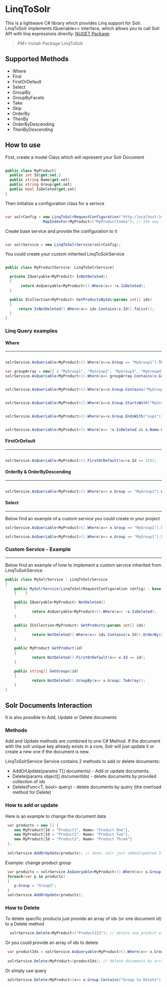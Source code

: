 # LinqToSolr
This is a lightwave C# library which provides Linq support for Solr.
LinqToSolr implements IQueriable<> interface, which allows you to call Solr API with linq expressions directly.
[NUGET Package](https://www.nuget.org/packages/LinqToSolr/)
> PM> Install-Package LinqToSolr

## Supported Methods
* Where
* First
* FirstOrDefault
* Select
* GroupBy
* GroupByFacets
* Take
* Skip
* OrderBy
* ThenBy
* OrderByDescending
* ThenByDescending

## How to use
First, create a model Class which will represent your Solr Document

```c#

public class MyProduct{
  public int Id{get;set;}
  public string Name{get;set}
  public string Group{get;set}
  public bool IsDeleted{get;set}
}

```

Then initialize a configuration class for a serivce

```c#

var solrConfig = new LinqToSolrRequestConfiguration("http:/localhost:1433/") // url to solr instance
                .MapIndexFor<MyProduct>("MyProductIndex"); // the way to map your model to Solr Index

```

Create base service and provide the configuration to it

```c#

var solrService = new LinqToSolrService(solrConfig);

```

You could create your custom inherited LinqToSolrService

```c#

public class MyProductService: LinqToSolrService{

  private IQueryable<MyProduct> IsNotDeleted()
  {
       return AsQueryable<MyProduct>().Where(x=> !x.IsDeleted);
  }

  public ICollection<MyProduct> GetProductsByIds(params int[] ids)
  {
      return IsNotDeleted().Where(x=> ids.Contains(x.Id)).ToList();
  }
}

```

### Linq Query examples
#### Where
---
```c#

solrService.AsQueriable<MyProduct>().Where(x=>x.Group == "MyGroup1").ToList();

```

```c#
var groupArray = new[] { "MyGroup1", "MyGroup2", "MyGroup3", "MyGroup4" };
solrService.AsQueriable<MyProduct>().Where(x=> groupArray.Contains(x.Group)).ToList();

```

```c#

solrService.AsQueriable<MyProduct>().Where(x=>x.Group.Contains("MyGroup")).ToList();

```

```c#

solrService.AsQueriable<MyProduct>().Where(x=>x.Group.StartsWith("MyGroup")).ToList();

```

```c#

solrService.AsQueriable<MyProduct>().Where(x=>x.Group.EndsWith("oup1")).ToList();

```

```c#

solrService.AsQueriable<MyProduct>().Where(x=> !x.IsDeleted && x.Name.Contains("productName")).ToList();

```

#### FirstOrDefault
---
```c#

solrService.AsQueriable<MyProduct>().FirstOrDefault(x=>x.Id == 123);

```

#### OrderBy & OrderByDescending
---
```c#

solrService.AsQueriable<MyProduct>().Where(x=> x.Group == "MyGroup1").OrderBy(x=>x.Id).ThenByDescending(x=>x.Name).ToList();

```

#### Select
---
Below find an example of a custom service you could create in your project
```c#
solrService.AsQueriable<MyProduct>().Where(x=> x.Group == "MyGroup1").Select(x=x.Name).ToList();
```

```c#
solrService.AsQueriable<MyProduct>().Where(x=> x.Group == "MyGroup1").Select(x=x new {x.Name, x.Group}).ToList();
```


### Custom Service - Example
---
Below find an example of how to implement a custom service inherited from LinqToSolrService

```c#
public class MySolrService : LinqToSolrService 
{
    public MySolrService(LinqToSolrRequestConfiguration config) : base (config)
    {    }

    public IQueryable<MyProduct> NotDeleted()
    {
            return AsQueryable<MyProduct>().Where(x=> !x.IsDeleted);
    }

    public ICollection<MyProduct> GetProducts(params int[] ids)
    {
            return NotDeleted().Where(x=> ids.Contains(x.Id)).OrderBy(x=>x.Name).ToList();
    }

    public MyProduct GetProduct(id)
    {
            return NotDeleted().FirstOrDefault(x=> x.Id == id);
    }

    public string[] GetGroups(id)
    {
            return NotDeleted().GroupBy(x=> x.Group).ToArray();
    }
}
```

## Solr Documents Interaction
It is also possible to Add, Update or Delete documents

### Methods
Add and Update methods are combined to one C# Method. If the document with the solr unique key already exists in a core, Solr will just update it or create a new one if the document is new.

LinqToSolrService Service contains 2 methods to add or delete documents:
* AddOrUpdate<T>(params T[] documents) - Add or update documents.
* Delete<T>(params object[] documentIds) - delete documents by provided collection of ids
* Delete<T>(Func<T, bool> query) - delete documents by query (the overload method for Delete)

### How to add or update
Here is an example to change the document data
```c#
 var products = new [] {
    new MyProduct{Id = "Product1", Name= "Product One"},
    new MyProduct{Id = "Product2", Name= "Product Two"},
    new MyProduct{Id = "Product3", Name= "Product Three"} 
 };
 
 solrService.AddOrUpdate(products); // done, solr just added/updated 3 documents
```

Example: change product group
```c#
 var products = solrService.AsQueryable<MyProduct>().Where(x=> x.Group == "Group1").ToList();
 foreach(var p in products)
 {
    p.Group = "Group2";
 }
 solrService.AddOrUpdate(products);
```
### How to Delete
To delete specific products just provide an array of ids (or one document id) to a Delete method
```c#
  solrService.Delete<MyProduct>("Product123"); // delete one product with id Product123
 ```
 
 Or you could provide an array of ids to delete
 ```c#
  var productIds = solrService.AsQueryable<MyProduct>().Where(x=> x.Group == "Group1").Select(x=>x.Id).ToArray(); // select all ids by group
  
  solrService.Delete<MyProduct>(productIds); // delete documents by array of ids
```

 Or simply use query
 ```c#
  solrService.Delete<MyProduct>(x=> x.Group.Contains("Group to Delete"));
```
